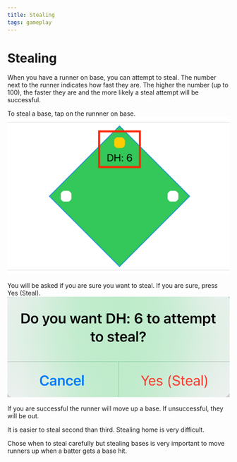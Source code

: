 ```yaml
---
title: Stealing
tags: gameplay
---
```


# Stealing

When you have a runner on base, you can attempt to steal.  The number next to the runner indicates how fast they are.  The higher the number (up to 100), the faster they are and the more likely a steal attempt will be successful.

To steal a base, tap on the runnner on base.
![Runner on Base](https://raw.githubusercontent.com/jwerfel/JBaseballDocs/DataSource/Images/stealing.png)

You will be asked if you are sure you want to steal.  If you are sure, press Yes (Steal).  
![Confirm Stealing](https://raw.githubusercontent.com/jwerfel/JBaseballDocs/DataSource/Images/confirm_stealing.png)

If you are successful the runner will move up a base.  If unsuccessful, they will be out.

It is easier to steal second than third.  Stealing home is very difficult.

Chose when to steal carefully but stealing bases is very important to move runners up when a batter gets a base hit.